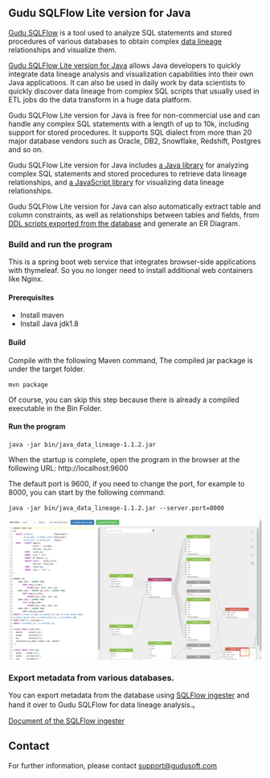 ## Gudu SQLFlow Lite version for Java

[Gudu SQLFlow](https://sqlflow.gudusoft.com)  is a tool used to analyze SQL statements and stored procedures 
of various databases to obtain complex [data lineage](https://en.wikipedia.org/wiki/Data_lineage) relationships and visualize them.

[Gudu SQLFlow Lite version for Java](https://github.com/sqlparser/java_data_lineage) allows Java developers to quickly integrate data lineage analysis and 
visualization capabilities into their own Java applications. It can also be used in daily work by data scientists to quickly discover 
data lineage from complex SQL scripts that usually used in ETL jobs do the data transform in a huge data platform. 

Gudu SQLFlow Lite version for Java is free for non-commercial use and can handle any complex SQL statements 
with a length of up to 10k, including support for stored procedures. It supports SQL dialect from more than 
20 major database vendors such as Oracle, DB2, Snowflake, Redshift, Postgres and so on.

Gudu SQLFlow Lite version for Java includes [a Java library](https://www.gudusoft.com/sqlflow-java-library-2/) for analyzing complex SQL statements and 
stored procedures to retrieve data lineage relationships, and [a JavaScript library](https://docs.gudusoft.com/4.-sqlflow-widget/get-started) for visualizing data lineage relationships.

Gudu SQLFlow Lite version for Java can also automatically extract table and column constraints, 
as well as relationships between tables and fields, from [DDL scripts exported from the database](https://docs.gudusoft.com/6.-sqlflow-ingester/introduction)
and generate an ER Diagram.
  
### Build and run the program
This is a spring boot web service that integrates browser-side applications with thymeleaf. So you no longer need to install additional web containers like Nginx.

#### Prerequisites
* Install maven
* Install Java jdk1.8
#### Build
Compile with the following Maven command, The compiled jar package is under the target folder.
```
mvn package
```
Of course, you can skip this step because there is already a compiled executable in the Bin Folder.
#### Run the program
```
java -jar bin/java_data_lineage-1.1.2.jar
```
When the startup is complete, open the program in the browser at the following URL:
http://localhost:9600

The default port is 9600, if you need to change the port, for example to 8000, you can start by the following command:
```
java -jar bin/java_data_lineage-1.1.2.jar --server.port=8000
``` 
![png](doc/images/home.png)
	  
### Export metadata from various databases.
You can export metadata from the database using [SQLFlow ingester](https://github.com/sqlparser/sqlflow_public/releases) 
and hand it over to Gudu SQLFlow for data lineage analysis.。

[Document of the SQLFlow ingester](https://docs.gudusoft.com/6.-sqlflow-ingester/introduction)


## Contact
For further information, please contact support@gudusoft.com